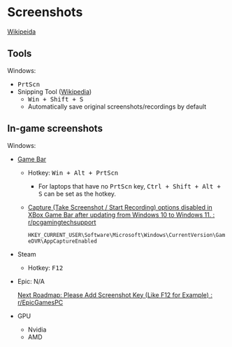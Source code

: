 # Screenshots
[Wikipeida](https://en.wikipedia.org/wiki/Screenshot)

## Tools
Windows:
- <kbd>PrtScn</kbd>
- Snipping Tool ([Wikipedia](https://en.wikipedia.org/wiki/Snipping_Tool))
  - <kbd>Win + Shift + S</kbd>
  - Automatically save original screenshots/recordings by default

## In-game screenshots
Windows:
- [Game Bar](https://www.microsoft.com/store/productId/9NZKPSTSNW4P?ocid=pdpshare)
  - Hotkey: <kbd>Win + Alt + PrtScn</kbd>
    - For laptops that have no <kbd>PrtScn</kbd> key, <kbd>Ctrl + Shift + Alt + S</kbd> can be set as the hotkey.
  - [Capture (Take Screenshot / Start Recording) options disabled in XBox Game Bar after updating from Windows 10 to Windows 11. : r/pcgamingtechsupport](https://www.reddit.com/r/pcgamingtechsupport/comments/qjjev3/capture_take_screenshot_start_recording_options/)

    `HKEY_CURRENT_USER\Software\Microsoft\Windows\CurrentVersion\GameDVR\AppCaptureEnabled`

- Steam
  - Hotkey: <kbd>F12</kbd>

- Epic: N/A

  [Next Roadmap: Please Add Screenshot Key (Like F12 for Example) : r/EpicGamesPC](https://www.reddit.com/r/EpicGamesPC/comments/lz0qzy/next_roadmap_please_add_screenshot_key_like_f12/)

- GPU
  - Nvidia
  - AMD